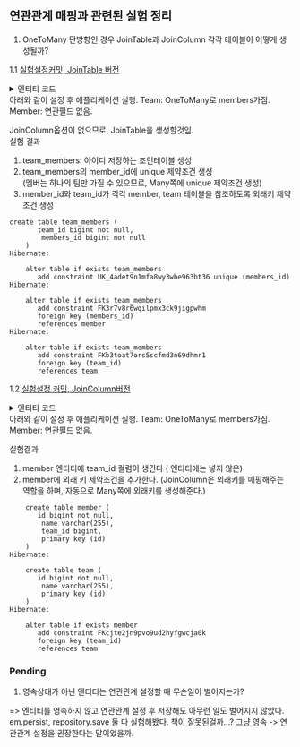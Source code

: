 ## 연관관계 매핑과 관련된 실험 정리

1. OneToMany 단방향인 경우 JoinTable과 JoinColumn 각각 테이블이 어떻게 생성될까?

1.1 [실험설정커밋, JoinTable 버전](https://github.com/lee95292/jpa-tests/commit/d66afa18545a51f72c1d52c82440e1b449c86a2e)
<details>
<summary> 엔티티 코드 </summary>

```
@Entity
public class Team {
    @Id
    private Long id;

    private String name;

    @OneToMany
    private List<Member> members;
}
```

```
@Entity
public class Member {
    @Id
    private Long id;

    private String name;


}
```
</details>
아래와 같이 설정 후 애플리케이션 실행.  
Team: OneToMany로 members가짐.   
Member: 연관필드 없음.

JoinColumn옵션이 없으므로, JoinTable을 생성할것임.  
실험 결과   
1. team_members: 아이디 저장하는 조인테이블 생성  
2. team_members의 member_id에 unique 제약조건 생성  
(멤버는 하나의 팀만 가질 수 있으므로, Many쪽에 unique 제약조건 생성)  
3. member_id와 team_id가 각각 member, team 테이블을 참조하도록 외래키 제약조건 생성 

```
create table team_members (
       team_id bigint not null,
        members_id bigint not null
    )
Hibernate: 
    
    alter table if exists team_members 
       add constraint UK_4adet9n1mfa8wy3wbe963bt36 unique (members_id)
Hibernate: 
    
    alter table if exists team_members 
       add constraint FK3r7v8r6wqilpmx3ck9jigpwhm 
       foreign key (members_id) 
       references member
Hibernate: 
    
    alter table if exists team_members 
       add constraint FKb3toat7ors5scfmd3n69dhmr1 
       foreign key (team_id) 
       references team
```

1.2 [실험설정 커밋, JoinColumn버전](https://github.com/lee95292/jpa-tests/commit/5bc2ebe54a672ee4c708b964120af32d42a921a6)
<details>
<summary> 엔티티 코드 </summary>

```
@Entity
public class Team {
    @Id
    private Long id;

    private String name;

    @OneToMany @JoinColumn(name="team_id")
    private List<Member> members;
}
```

```
@Entity
public class Member {
    @Id
    private Long id;

    private String name;


}
```
</details>
아래와 같이 설정 후 애플리케이션 실행.  
Team: OneToMany로 members가짐.   
Member: 연관필드 없음. 

실험결과

1. member 엔티티에 team_id 컬럼이 생긴다 ( 엔티티에는 넣지 않은)   
2. member에 외래 키 제약조건을 추가한다.
   (JoinColumn은 외래키를 매핑해주는 역할을 하며, 자동으로 Many쪽에 외래키를 생성해준다.)


```
    create table member (
       id bigint not null,
        name varchar(255),
        team_id bigint,
        primary key (id)
    )
Hibernate: 
    
    create table team (
       id bigint not null,
        name varchar(255),
        primary key (id)
    )
Hibernate: 
    
    alter table if exists member 
       add constraint FKcjte2jn9pvo9ud2hyfgwcja0k 
       foreign key (team_id) 
       references team
```

### Pending
1. 영속상태가 아닌 엔티티는 연관관계 설정할 때 무슨일이 벌어지는가?

=> 엔티티를 영속하지 않고 연관관계 설정 후 저장해도 아무런 일도 벌어지지 않았다.
em.persist, repository.save 둘 다 실험해봤다. 책이 잘못된걸까...? 그냥 영속 -> 연관관계 설정을 권장한다는 말이었을까.  